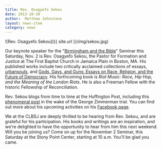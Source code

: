 ```yaml
---
title: Rev. Osagyefo Sekou
date: 2013-10-30
author:  Matthew Johnstone
layout: news-item
category: news
---
```

![Rev. Osagyefo Sekou]({{ site.url }}/img/sekou.jpg)

Our keynote speaker for the "[Birmingham and the Bible](http://clbsj.org/?p=500)" Seminar this Saturday, Nov. 2 is Rev. Osagyefo Sekou, the Pastor for Formation and Justice at The First Baptist Church in Jamaica Plain in Boston, MA. His published works include two critically acclaimed collections of essays, [urbansouls](http://www.amazon.com/Urbansouls-Osagyefo-Uhuru-Sekou/dp/B0006RN2IO/ref=sr_1_1?ie=UTF8&qid=1380550765&sr=8-1&keywords=urbansouls), and [Gods, Gays, and Guns: Essays on Race, Religion, and the Future of Democracy](http://www.amazon.com/Gods-Gays-Guns-Religion-Democracy/dp/0615583709/). His forthcoming book is _Riot Music: Race, Hip Hop, and the Meaning of the London Riots_. He is also a Freeman Fellow with the historic Fellowship of Reconciliation.</span>

Rev. Sekou blogs from time to time at the Huffington Post, including this [phenomenal post](http://www.huffingtonpost.com/rev-osagyefo-uhuru-sekou/there-will-be-at-least-on_b_3568343.html) in the wake of the George Zimmerman trial. You can find out more about his upcoming activities on his [Facebook page](https://www.facebook.com/revsekou).

We at the CLBSJ are deeply thrilled to be hearing from Rev. Sekou, and are grateful for his participation. His books and writings are an inspiration, and we're delighted to have the opportunity to hear from him this next weekend. Will you be joining us? Come on up for the November 2 Seminar, this Saturday at the Stony Point Center, starting at 10 a.m. You'll be glad you came.
